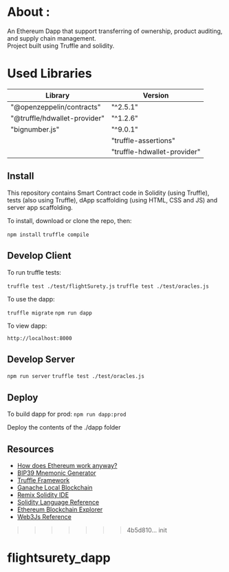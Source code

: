 # About : 
An Ethereum Dapp that support transferring of ownership, product auditing, and supply chain management.\
Project built using Truffle and solidity. 

# Used Libraries

| Library       | Version       |
| ------------- | ------------- |
 | "@openzeppelin/contracts" | "^2.5.1" |
  |  "@truffle/hdwallet-provider" | "^1.2.6" | 
   | "bignumber.js" | "^9.0.1" |
     | "truffle-assertions" | "^0.9.2" | 
    | "truffle-hdwallet-provider" | "^1.0.17" |

## Install

This repository contains Smart Contract code in Solidity (using Truffle), tests (also using Truffle), dApp scaffolding (using HTML, CSS and JS) and server app scaffolding.

To install, download or clone the repo, then:

`npm install`
`truffle compile`

## Develop Client

To run truffle tests:

`truffle test ./test/flightSurety.js`
`truffle test ./test/oracles.js`

To use the dapp:

`truffle migrate`
`npm run dapp`

To view dapp:

`http://localhost:8000`

## Develop Server

`npm run server`
`truffle test ./test/oracles.js`

## Deploy

To build dapp for prod:
`npm run dapp:prod`

Deploy the contents of the ./dapp folder


## Resources

* [How does Ethereum work anyway?](https://medium.com/@preethikasireddy/how-does-ethereum-work-anyway-22d1df506369)
* [BIP39 Mnemonic Generator](https://iancoleman.io/bip39/)
* [Truffle Framework](http://truffleframework.com/)
* [Ganache Local Blockchain](http://truffleframework.com/ganache/)
* [Remix Solidity IDE](https://remix.ethereum.org/)
* [Solidity Language Reference](http://solidity.readthedocs.io/en/v0.4.24/)
* [Ethereum Blockchain Explorer](https://etherscan.io/)
* [Web3Js Reference](https://github.com/ethereum/wiki/wiki/JavaScript-API)
>>>>>>> 4b5d810... init
# flightsurety_dapp
